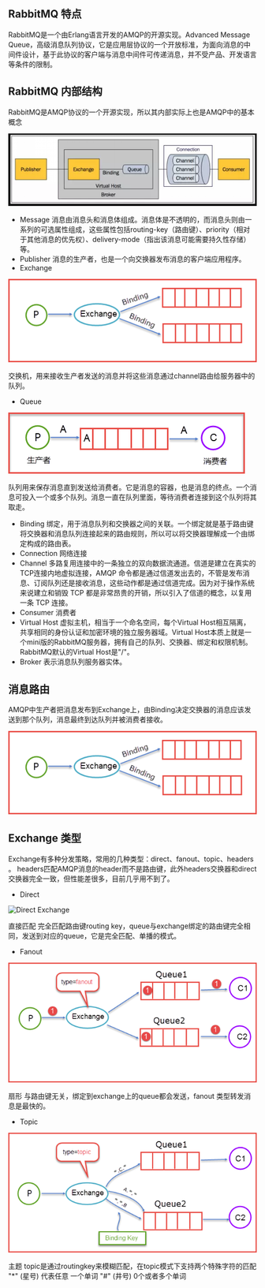 ## RabbitMQ 特点
RabbitMQ是一个由Erlang语言开发的AMQP的开源实现。Advanced Message Queue，高级消息队列协议，它是应用层协议的一个开放标准，为面向消息的中间件设计，基于此协议的客户端与消息中间件可传递消息，并不受产品、开发语言等条件的限制。
## RabbitMQ 内部结构
RabbitMQ是AMQP协议的一个开源实现，所以其内部实际上也是AMQP中的基本概念 

![RabbitMQ 内部结构](https://github.com/Xun-Zhou/RabbitMQ/blob/master/introduce/base.png "RabbitMQ 内部结构")

- Message
消息由消息头和消息体组成。消息体是不透明的，而消息头则由一系列的可选属性组成，这些属性包括routing-key（路由键）、priority（相对于其他消息的优先权）、delivery-mode（指出该消息可能需要持久性存储）等。
- Publisher
消息的生产者，也是一个向交换器发布消息的客户端应用程序。
- Exchange

![Exchange](https://github.com/Xun-Zhou/RabbitMQ/blob/master/introduce/exchange.png "Exchange")

交换机，用来接收生产者发送的消息并将这些消息通过channel路由给服务器中的队列。
- Queue

![Queue](https://github.com/Xun-Zhou/RabbitMQ/blob/master/introduce/queue.png "Queue")

队列用来保存消息直到发送给消费者。它是消息的容器，也是消息的终点。一个消息可投入一个或多个队列。消息一直在队列里面，等待消费者连接到这个队列将其取走。
- Binding
绑定，用于消息队列和交换器之间的关联。一个绑定就是基于路由键将交换器和消息队列连接起来的路由规则，所以可以将交换器理解成一个由绑定构成的路由表。
- Connection
网络连接
- Channel
多路复用连接中的一条独立的双向数据流通道。信道是建立在真实的TCP连接内地虚拟连接，AMQP 命令都是通过信道发出去的，不管是发布消息、订阅队列还是接收消息，这些动作都是通过信道完成。因为对于操作系统来说建立和销毁 TCP 都是非常昂贵的开销，所以引入了信道的概念，以复用一条 TCP 连接。
- Consumer
消费者
- Virtual Host
虚拟主机，相当于一个命名空间，每个Virtual Host相互隔离，共享相同的身份认证和加密环境的独立服务器域。Virtual Host本质上就是一个mini版的RabbitMQ服务器，拥有自己的队列、交换器、绑定和权限机制。RabbitMQ默认的Virtual Host是"/"。
- Broker
表示消息队列服务器实体。
## 消息路由
AMQP中生产者把消息发布到Exchange上，由Binding决定交换器的消息应该发送到那个队列，消息最终到达队列并被消费者接收。

![RabbitMQ 路由过程](https://github.com/Xun-Zhou/RabbitMQ/blob/master/introduce/exchange.png "RabbitMQ 路由过程")

## Exchange 类型
Exchange有多种分发策略，常用的几种类型：direct、fanout、topic、headers 。
headers匹配AMQP消息的header而不是路由键，此外headers交换器和direct交换器完全一致，但性能差很多，目前几乎用不到了。
- Direct

![Direct Exchange](https://github.com/Xun-Zhou/RabbitMQ/blob/master/introduce/direct_exchange.png.png "Direct 路由模式")

直接匹配 完全匹配路由键routing key，queue与exchange绑定的路由键完全相同，发送到对应的queue，它是完全匹配、单播的模式。
- Fanout

![Fanout Exchange](https://github.com/Xun-Zhou/RabbitMQ/blob/master/introduce/fanout_exchange.png "Fanout 路由模式")

扇形 与路由键无关，绑定到exchange上的queue都会发送，fanout 类型转发消息是最快的。
- Topic

![Topic Exchange](https://github.com/Xun-Zhou/RabbitMQ/blob/master/introduce/topic_exchange.png "Topic 路由模式")

主题 topic是通过routingkey来模糊匹配，在topic模式下支持两个特殊字符的匹配
"*" (星号) 代表任意 一个单词
"#" (井号) 0个或者多个单词




